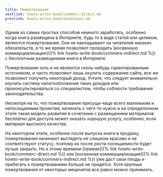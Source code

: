 ```yaml
---
title: Пожертвования
nextlink: howto-write-book/commerc-direct.md
prevlink: howto-write-book/donations.md
---
```


Одним из самых простых способов немного заработать, особенно когда
книга размещена в Интернете, будь то в виде статей или целиком,
являются пожертвования.  Они не накладывают на читателей никаких
обязательств, в то же время позволяют проводить [косвенную
коммерциализацию]({% link howto-write-book/commers-indirect.md %}) с
бесплатным размещением книги в Интернете.

Пожертвования хоть и не являются сколь-нибудь гарантированным
источником, и часто позволяют лишь окупить содержание сайта, все же
позволяют получить некоторый доход.  Учтите, что следует внимательно
изучить систему налогообложения таких доходов или проконсультироваться
со специалистом, чтобы соблюсти требования законодательства.

Несмотря на то, что пожертвования присущи чаще всего маленьким и
непосещаемым проектам, начинать с чего-то нужно и на определенном
этапе такая модель развития в сочетании с размещением материалов
бесплатно для доступа может оказать хорошую услугу, особенно, если
материал высокого качества.

На некотором этапе, особенно после выпуска книги в продажу,
пожертвования начинают выглядеть не слишком красиво и не соответствуют
статусу, поэтому их после роста посещаемости будет лучше закрыть.  Но
к этому времени [прямая]({% link howto-write-book/commerc-direct.md
%}) или [косвенная коммерциализация]({% link
howto-write-book/commers-indirect.md %}) уже даст свои плоды и
прибегать к пожертвованиям больше не придется.  Хотя крупные
пожертвования от некоторых меценатов все равно можно принимать.
